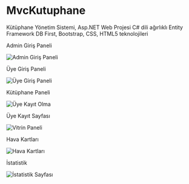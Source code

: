 # MvcKutuphane
Kütüphane Yönetim Sistemi, Asp.NET Web Projesi
C# dili ağırlıklı
Entity Framework DB First, Bootstrap, CSS, HTML5 teknolojileri

Admin Giriş Paneli

![Admin Giriş Paneli](https://user-images.githubusercontent.com/42176018/156015148-45249983-c3f7-4db7-a637-38bb06518542.png)

Üye Giriş Paneli

![Üye Giriş Paneli](https://user-images.githubusercontent.com/42176018/156015248-d46aa186-bd43-48f7-8c0c-673d07380f1c.png)

Kütüphane Paneli

![Üye Kayıt Olma](https://user-images.githubusercontent.com/42176018/156015523-04abd06c-d406-4fb8-8289-95869e258e31.png)

Üye Kayıt Sayfası

![Vitrin Paneli](https://user-images.githubusercontent.com/42176018/156015331-d5d5e593-2e07-4fbc-8606-eb3cb81995f7.png)

Hava Kartları

![Hava Kartları](https://user-images.githubusercontent.com/42176018/156015753-8879558e-eda7-448d-99ab-9345dba91974.png)

İstatistik

![İstatistik Sayfası](https://user-images.githubusercontent.com/42176018/156015894-ca10856c-aec6-4260-8215-a59056b5c7aa.png)


